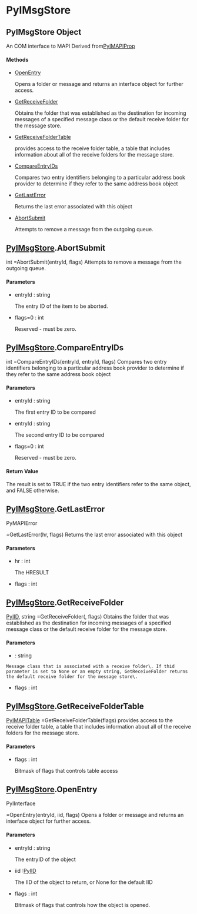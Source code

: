 # PyIMsgStore

## PyIMsgStore Object



An COM interface to MAPI
Derived from[PyIMAPIProp](#pyimapiprop)

#### Methods


  - [OpenEntry](PyIMsgStore.md#pyimsgstoreopenentry)

    Opens a folder or message and returns an interface object for further access\.&nbsp;

  - [GetReceiveFolder](PyIMsgStore.md#pyimsgstoregetreceivefolder)

    Obtains the folder that was established as the destination for incoming messages of a specified message class or the default receive folder for the message store\.&nbsp;

  - [GetReceiveFolderTable](PyIMsgStore.md#pyimsgstoregetreceivefoldertable)

    provides access to the receive folder table, a table that includes information about all of the receive folders for the message store\.&nbsp;

  - [CompareEntryIDs](PyIMsgStore.md#pyimsgstorecompareentryids)

    Compares two entry identifiers belonging to a particular address book provider to determine if they refer to the same address book object&nbsp;

  - [GetLastError](PyIMsgStore.md#pyimsgstoregetlasterror)

    Returns the last error associated with this object&nbsp;

  - [AbortSubmit](PyIMsgStore.md#pyimsgstoreabortsubmit)

    Attempts to remove a message from the outgoing queue\.&nbsp;

## [PyIMsgStore](#pyimsgstore)\.AbortSubmit



int =AbortSubmit\(entryId, flags\)
Attempts to remove a message from the outgoing queue\.

#### Parameters


  - entryId : string

    The entry ID of the item to be aborted\.

  - flags=0 : int

    Reserved - must be zero\.

## [PyIMsgStore](#pyimsgstore)\.CompareEntryIDs



int =CompareEntryIDs\(entryId, entryId, flags\)
Compares two entry identifiers belonging to a particular address book provider to determine if they refer to the same address book object

#### Parameters


  - entryId : string

    The first entry ID to be compared

  - entryId : string

    The second entry ID to be compared

  - flags=0 : int

    Reserved - must be zero\.

#### Return Value
The result is set to TRUE if the two entry identifiers refer to the same object, and FALSE otherwise\.

## [PyIMsgStore](#pyimsgstore)\.GetLastError

PyMAPIError

 =GetLastError\(hr, flags\)
Returns the last error associated with this object

#### Parameters


  - hr : int

    The HRESULT

  - flags : int

    

## [PyIMsgStore](#pyimsgstore)\.GetReceiveFolder

[PyIID](#pyiid), string =GetReceiveFolder\(, flags\)
Obtains the folder that was established as the destination for incoming messages of a specified message class or the default receive folder for the message store\.

#### Parameters


  -  : string

    Message class that is associated with a receive folder\. If thid parameter is set to None or an empty string, GetReceiveFolder returns the default receive folder for the message store\.

  - flags : int

    

## [PyIMsgStore](#pyimsgstore)\.GetReceiveFolderTable

[PyIMAPITable](#pyimapitable) =GetReceiveFolderTable\(flags\)
provides access to the receive folder table, a table that includes information about all of the receive folders for the message store\.

#### Parameters


  - flags : int

    Bitmask of flags that controls table access

## [PyIMsgStore](#pyimsgstore)\.OpenEntry

PyIInterface

 =OpenEntry\(entryId, iid, flags\)
Opens a folder or message and returns an interface object for further access\.

#### Parameters


  - entryId : string

    The entryID of the object

  - iid :[PyIID](#pyiid)

    The IID of the object to return, or None for the default IID

  - flags : int

    Bitmask of flags that controls how the object is opened\.